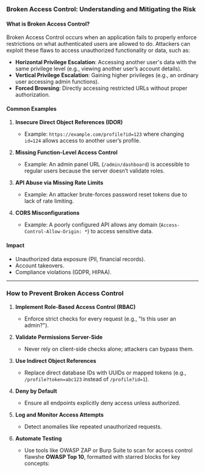 

### **Broken Access Control: Understanding and Mitigating the Risk**

#### **What is Broken Access Control?**
Broken Access Control occurs when an application fails to properly enforce restrictions on what authenticated users are allowed to do. Attackers can exploit these flaws to access unauthorized functionality or data, such as:

- **Horizontal Privilege Escalation**: Accessing another user's data with the same privilege level (e.g., viewing another user’s account details).
- **Vertical Privilege Escalation**: Gaining higher privileges (e.g., an ordinary user accessing admin functions).
- **Forced Browsing**: Directly accessing restricted URLs without proper authorization.

#### **Common Examples**
1. **Insecure Direct Object References (IDOR)**  
   - Example: `https://example.com/profile?id=123` where changing `id=124` allows access to another user’s profile.
   
2. **Missing Function-Level Access Control**  
   - Example: An admin panel URL (`/admin/dashboard`) is accessible to regular users because the server doesn’t validate roles.

3. **API Abuse via Missing Rate Limits**  
   - Example: An attacker brute-forces password reset tokens due to lack of rate limiting.

4. **CORS Misconfigurations**  
   - Example: A poorly configured API allows any domain (`Access-Control-Allow-Origin: *`) to access sensitive data.

#### **Impact**
- Unauthorized data exposure (PII, financial records).
- Account takeovers.
- Compliance violations (GDPR, HIPAA).

---

### **How to Prevent Broken Access Control**
1. **Implement Role-Based Access Control (RBAC)**  
   - Enforce strict checks for every request (e.g., "Is this user an admin?").

2. **Validate Permissions Server-Side**  
   - Never rely on client-side checks alone; attackers can bypass them.

3. **Use Indirect Object References**  
   - Replace direct database IDs with UUIDs or mapped tokens (e.g., `/profile?token=abc123` instead of `/profile?id=1`).

4. **Deny by Default**  
   - Ensure all endpoints explicitly deny access unless authorized.

5. **Log and Monitor Access Attempts**  
   - Detect anomalies like repeated unauthorized requests.

6. **Automate Testing**  
   - Use tools like OWASP ZAP or Burp Suite to scan for access control flawshe **OWASP Top 10**, formatted with starred blocks for key concepts:
